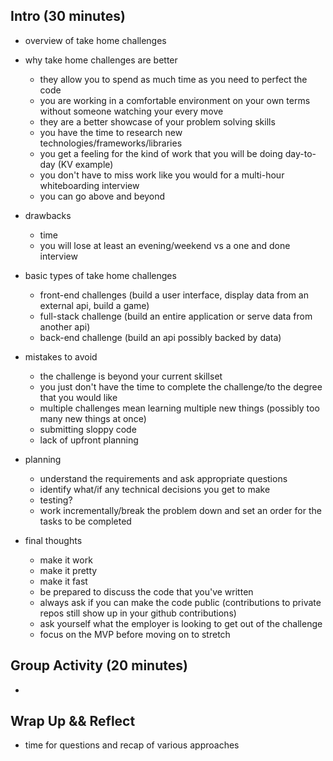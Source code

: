 ## Intro (30 minutes)

- overview of take home challenges

- why take home challenges are better
  - they allow you to spend as much time as you need to perfect the code
  - you are working in a comfortable environment on your own terms without someone watching your every move
  - they are a better showcase of your problem solving skills
  - you have the time to research new technologies/frameworks/libraries
  - you get a feeling for the kind of work that you will be doing day-to-day (KV example)
  - you don't have to miss work like you would for a multi-hour whiteboarding interview
  - you can go above and beyond

- drawbacks
  - time
  - you will lose at least an evening/weekend vs a one and done interview

- basic types of take home challenges
  - front-end challenges (build a user interface, display data from an external api, build a game)
  - full-stack challenge (build an entire application or serve data from another api)
  - back-end challenge (build an api possibly backed by data)

- mistakes to avoid
  - the challenge is beyond your current skillset
  - you just don't have the time to complete the challenge/to the degree that you would like
  - multiple challenges mean learning multiple new things (possibly too many new things at once)
  - submitting sloppy code
  - lack of upfront planning

- planning
  - understand the requirements and ask appropriate questions
  - identify what/if any technical decisions you get to make
  - testing?
  - work incrementally/break the problem down and set an order for the tasks to be completed

- final thoughts
  - make it work
  - make it pretty
  - make it fast
  - be prepared to discuss the code that you've written
  - always ask if you can make the code public (contributions to private repos still show up in your github contributions)
  - ask yourself what the employer is looking to get out of the challenge
  - focus on the MVP before moving on to stretch

## Group Activity (20 minutes)

- 

## Wrap Up && Reflect

- time for questions and recap of various approaches
